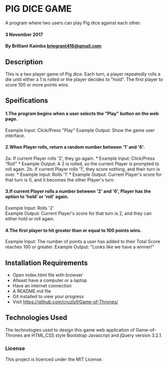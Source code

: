 #  PIG DICE GAME

  A program where two users can play Pig dice against each other.

#### 3 November 2017

#### By Brilliant Kaimba briegrant416@gmail.com

## Description
   This is a two player game of Pig dice. Each turn, a player repeatedly rolls a die until either a 1 is rolled or the player decides to "hold". The first player to score 100 or more points wins.
   
## Speifications

#### 1.The program begins when a user selects the "Play" button on the web page.
    
   Example Input: Click/Press "Play"
   Example Output: Show the game user interface.
 
#### 2.When Player rolls, return a random number between '1' and '6'.
   
   2a. If current Player rolls '2', they go again. * Example Input: Click/Press "Roll" * Example Output: A 2 is rolled, so the current Player is prompted to roll again. 2b. If current Player rolls '1', they score nothing, and their turn is over. * Example Input: Rolls '1' * Example Output: Current Player's score for that turn is 0, and it becomes the other Player's turn.

#### 3.If current Player rolls a number between '2' and '6', Player has the option to 'hold' or 'roll' again.

   Example Input: Rolls '2'  
   Example Output: Current Player's score for that turn is 2, and they can either hold or roll again.

#### 4.The first player to hit greater than or equal to 100 points wins.

   Example Input: The number of points a user has added to their Total Score reaches 100 or greater.
   Example Output: "Looks like we have a winner!"

## Installation Requirements
 * Open index.html file with browser
 * Atleast have a computer or a laptop
 * Have an internet connection
 * A README.md file
 * Git installed to view your progress
 * Visit https://github.com/cruzlof/Game-of-Thrones/

## Technologies Used
The technologies used to design this game web application of Game-of-Thrones are HTML,CSS style
Bootstrap Javascript and jQuery version 3.2.1.

### License
This project is licenced under the MIT License.